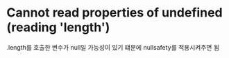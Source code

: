 # Cannot read properties of undefined (reading 'length')

.length를 호출한 변수가 null일 가능성이 있기 떄문에 nullsafety를 적용시켜주면 됨